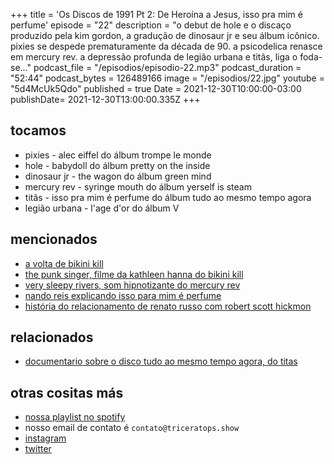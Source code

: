 +++
title = 'Os Discos de 1991 Pt 2: De Heroína a Jesus, isso pra mim é perfume'
episode = "22"
description = "o debut de hole e o discaço produzido pela kim gordon, a gradução de dinosaur jr e seu álbum icônico. pixies se despede prematuramente da década de 90. a psicodelica renasce em mercury rev. a depressão profunda de legião urbana e titãs, liga o foda-se..."
podcast_file = "/episodios/episodio-22.mp3"
podcast_duration = "52:44"
podcast_bytes = 126489166
image = "/episodios/22.jpg"
youtube = "5d4McUk5Qdo"
published = true
Date = 2021-12-30T10:00:00-03:00
publishDate= 2021-12-30T13:00:00.335Z
+++

## tocamos
* pixies - alec eiffel do álbum trompe le monde
* hole - babydoll do álbum pretty on the inside
* dinosaur jr - the wagon do álbum green mind
* mercury rev - syringe mouth do álbum yerself is steam
* titãs - isso pra mim é perfume do álbum tudo ao mesmo tempo agora
* legião urbana - l'age d'or do álbum V

## mencionados
* [a volta de bikini kill](https://pitchfork.com/news/bikini-kill-reschedule-tour-for-2022/)
* [the punk singer, filme da kathleen hanna do bikini kill](https://www.imdb.com/title/tt1785612/)
* [very sleepy rivers, som hipnotizante do mercury rev](https://www.youtube.com/watch?v=cK2QWkpQgr0)
* [nando reis explicando isso para mim é perfume](https://www.youtube.com/watch?v=_HP-Rqd2Q3U)
* [história do relacionamento de renato russo com robert scott hickmon](https://extra.globo.com/tv-e-lazer/renato-russo-desnudado-em-livro-16705655.html)

## relacionados
* [documentario sobre o disco tudo ao mesmo tempo agora, do titas](youtube.com/watch?v=ko6lYptMj6M)

## otras cositas más
* [nossa playlist no spotify](https://open.spotify.com/playlist/0UiztKuga6LmTAxWTsUQdw?si=fb96026bc1994d90)
* nosso email de contato é `contato@triceratops.show`
* [instagram](https://www.instagram.com/triceratops.show/)
* [twitter](https://twitter.com/TriceratopsShow/)
